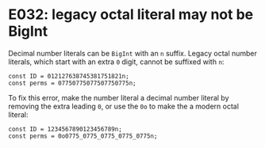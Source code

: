 # E032: legacy octal literal may not be BigInt

Decimal number literals can be `BigInt` with an `n` suffix. Legacy octal number
literals, which start with an extra `0` digit, cannot be suffixed with `n`:

    const ID = 012127638745381751821n;
    const perms = 07750775077507750775n;

To fix this error, make the number literal a decimal number literal by removing
the extra leading `0`, or use the `0o` to make the a modern octal literal:

    const ID = 1234567890123456789n;
    const perms = 0o0775_0775_0775_0775_0775n;
